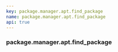 ```yaml
---
key: package.manager.apt.find_package
name: package.manager.apt.find_package
api: true
---
```


### package.manager.apt.find_package
